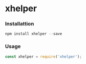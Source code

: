# xhelper

### Installattion
```javascript
npm install xhelper --save
```

### Usage
```javascript
const xhelper = require('xhelper');
```
